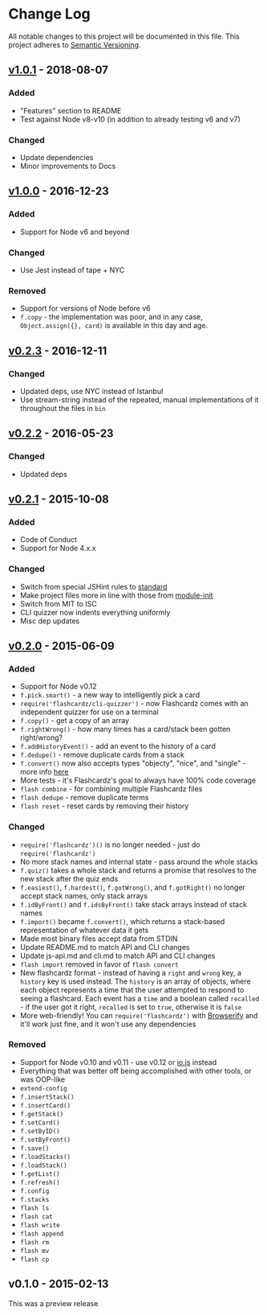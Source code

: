 # Change Log

All notable changes to this project will be documented in this file.
This project adheres to [Semantic Versioning](http://semver.org/).

## [v1.0.1][1.0.1] - 2018-08-07
### Added
- "Features" section to README
- Test against Node v8-v10 (in addition to already testing v6 and v7)

### Changed
- Update dependencies
- Minor improvements to Docs

## [v1.0.0][1.0.0] - 2016-12-23
### Added
- Support for Node v6 and beyond

### Changed
- Use Jest instead of tape + NYC

### Removed
- Support for versions of Node before v6
- `f.copy` - the implementation was poor, and in any case, `Object.assign({}, card)` is available in this day and age.

## [v0.2.3][0.2.3] - 2016-12-11
### Changed
- Updated deps, use NYC instead of Istanbul
- Use stream-string instead of the repeated, manual implementations of it throughout the files in `bin`

## [v0.2.2][0.2.2] - 2016-05-23
### Changed
- Updated deps

## [v0.2.1][0.2.1] - 2015-10-08
### Added
- Code of Conduct
- Support for Node 4.x.x

### Changed
- Switch from special JSHint rules to [standard](https://github.com/feross/standard)
- Make project files more in line with those from [module-init](https://github.com/ngoldman/module-init)
- Switch from MIT to ISC
- CLI quizzer now indents everything uniformly
- Misc dep updates

## [v0.2.0][0.2.0] - 2015-06-09
### Added
- Support for Node v0.12
- `f.pick.smart()` - a new way to intelligently pick a card
- `require('flashcardz/cli-quizzer')` - now Flashcardz comes with an independent quizzer for use on a terminal
- `f.copy()` - get a copy of an array
- `f.rightWrong()` - how many times has a card/stack been gotten right/wrong?
- `f.addHistoryEvent()` - add an event to the history of a card
- `f.dedupe()` - remove duplicate cards from a stack
- `f.convert()` now also accepts types "objecty", "nice", and "single" - more info [here](https://github.com/jamescostian/flashcardz/blob/master/js-api.md#fconvertdata-type)
- More tests - it's Flashcardz's goal to always have 100% code coverage
- `flash combine` - for combining multiple Flashcardz files
- `flash dedupe` - remove duplicate terms
- `flash reset` - reset cards by removing their history

### Changed
- `require('flashcardz')()` is no longer needed - just do `require('flashcardz')`
- No more stack names and internal state - pass around the whole stacks
- `f.quiz()` takes a whole stack and returns a promise that resolves to the new stack after the quiz ends
- `f.easiest()`, `f.hardest()`, `f.gotWrong()`, and `f.gotRight()` no longer accept stack names, only stack arrays
- `f.idByFront()` and `f.idsByFront()` take stack arrays instead of stack names
- `f.import()` became `f.convert()`, which returns a stack-based representation of whatever data it gets
- Made most binary files accept data from STDIN
- Update README.md to match API and CLI changes
- Update js-api.md and cli.md to match API and CLI changes
- `flash import` removed in favor of `flash convert`
- New flashcardz format - instead of having a `right` and `wrong` key, a `history` key is used instead. The `history` is an array of objects, where each object represents a time that the user attempted to respond to seeing a flashcard. Each event has a `time` and a boolean called `recalled` - if the user got it right, `recalled` is set to `true`, otherwise it is `false`
- More web-friendly! You can `require('flashcardz')` with [Browserify](http://browserify.org/) and it'll work just fine, and it won't use any dependencies

### Removed
- Support for Node v0.10 and v0.11 - use v0.12 or [io.js](https://iojs.org) instead
- Everything that was better off being accomplished with other tools, or was OOP-like
- `extend-config`
- `f.insertStack()`
- `f.insertCard()`
- `f.getStack()`
- `f.setCard()`
- `f.setByID()`
- `f.setByFront()`
- `f.save()`
- `f.loadStacks()`
- `f.loadStack()`
- `f.getList()`
- `f.refresh()`
- `f.config`
- `f.stacks`
- `flash ls`
- `flash cat`
- `flash write`
- `flash append`
- `flash rm`
- `flash mv`
- `flash cp`

## v0.1.0 - 2015-02-13
This was a preview release

[1.0.1]: https://github.com/jamescostian/flashcardz/compare/v1.0.0...v1.0.1
[1.0.0]: https://github.com/jamescostian/flashcardz/compare/v0.2.3...v1.0.0
[0.2.3]: https://github.com/jamescostian/flashcardz/compare/v0.2.2...v0.2.3
[0.2.2]: https://github.com/jamescostian/flashcardz/compare/v0.2.1...v0.2.2
[0.2.1]: https://github.com/jamescostian/flashcardz/compare/v0.2.0...v0.2.1
[0.2.0]: https://github.com/jamescostian/flashcardz/compare/v0.1.0...v0.2.0
